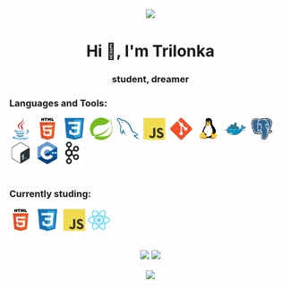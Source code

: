 <div align="center">
  <img src="https://count.getloli.com/get/@:trilonka"/>
  <h1>Hi 👋, I'm Trilonka</h1>
  <h3>student, dreamer</h3>
</div>

### Languages and Tools:

<div>
  <img src="https://github.com/devicons/devicon/blob/master/icons/java/java-original.svg" title="Java" alt="Java" width="40" height="40"/>&nbsp;
  <img src="https://github.com/devicons/devicon/blob/master/icons/html5/html5-original-wordmark.svg" title="Html" alt="Html" width="40" height="40"/>&nbsp;
  <img src="https://github.com/devicons/devicon/blob/master/icons/css3/css3-original.svg" title="Css" alt="Css" width="40" height="40"/>&nbsp;
  <img src="https://github.com/devicons/devicon/blob/master/icons/spring/spring-original.svg" title="Spring" alt="Spring" width="40" height="40"/>&nbsp;
  <img src="https://github.com/devicons/devicon/blob/master/icons/mysql/mysql-original.svg" title="MySQL"  alt="MySQL" width="40" height="40"/>&nbsp;
  <img src="https://github.com/devicons/devicon/blob/master/icons/javascript/javascript-original.svg" title="JS"  alt="JS" width="40" height="40"/>&nbsp;
  <img src="https://github.com/devicons/devicon/blob/master/icons/git/git-original.svg" title="Git" **alt="Git" width="40" height="40"/>&nbsp;
  <img src="https://github.com/devicons/devicon/blob/master/icons/linux/linux-original.svg" title="Linux" **alt="Linux" width="40" height="40"/>&nbsp;
  <img src="https://github.com/devicons/devicon/blob/master/icons/docker/docker-original.svg" title="Docker" **alt="Docker" width="40" height="40"/>&nbsp;
  <img src="https://github.com/devicons/devicon/blob/master/icons/postgresql/postgresql-original.svg" title="postgresql" **alt="postgresql" width="40" height="40"/>&nbsp;
  <img src="https://github.com/devicons/devicon/blob/master/icons/bash/bash-original.svg" title="bash" **alt="bash" width="40" height="40"/>&nbsp;
  <img src="https://github.com/devicons/devicon/blob/master/icons/cplusplus/cplusplus-original.svg" title="cplusplus" **alt="cplusplus" width="40" height="40"/>
  <img src="https://github.com/devicons/devicon/blob/master/icons/apachekafka/apachekafka-original.svg" title="apache_kafka" **alt="kafka" width="40" height="40"/>
</div>

<br/>

### Currently studing:

  <img src="https://github.com/devicons/devicon/blob/master/icons/html5/html5-original-wordmark.svg" title="Html" alt="Html" width="40" height="40"/>&nbsp;
  <img src="https://github.com/devicons/devicon/blob/master/icons/css3/css3-original.svg" title="Css" alt="Css" width="40" height="40"/>&nbsp;
  <img src="https://github.com/devicons/devicon/blob/master/icons/javascript/javascript-original.svg" title="JS"  alt="JS" width="40" height="40"/>
  <img src="https://github.com/devicons/devicon/blob/master/icons/react/react-original.svg" title="JS"  alt="JS" width="40" height="40"/>

<br/>

<div align="center">
  <img src="https://github-readme-stats.vercel.app/api?username=trilonka&show_icons=true&theme=transparent&hide_border=true&hide_title=true"/>
  <img src="https://github-readme-stats.vercel.app/api/top-langs/?username=Trilonka&layout=compact&hide_border=true"/>
</div>

<br/>

<div align="center">
  <img src="https://spotify-github-profile.vercel.app/api/view?uid=315vr6uaxhtsn4iegutpy77wdary&cover_image=true&theme=default&show_offline=false&background_color=21262e&interchange=false&bar_color=53b14f&bar_color_cover=true"/>
</div>

